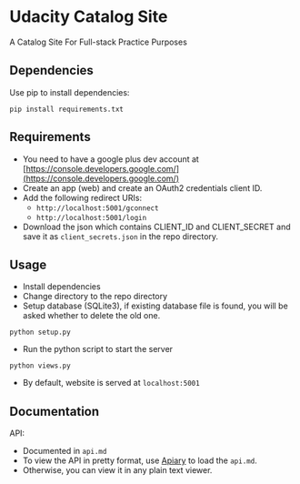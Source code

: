 # Udacity Catalog Site
A Catalog Site For Full-stack Practice Purposes

## Dependencies

Use pip to install dependencies:

`pip install requirements.txt`

## Requirements

- You need to have a google plus dev account at [https://console.developers.google.com/](https://console.developers.google.com/)
- Create an app (web) and create an OAuth2 credentials client ID.
- Add the following redirect URIs:
    + `http://localhost:5001/gconnect`
    + `http://localhost:5001/login`
- Download the json which contains CLIENT_ID and CLIENT_SECRET and save it as `client_secrets.json` in the repo directory.

## Usage
- Install dependencies
- Change directory to the repo directory
- Setup database (SQLite3), if existing database file is found, you will be asked whether to delete the old one.

`python setup.py`

- Run the python script to start the server

`python views.py`

- By default, website is served at `localhost:5001`

## Documentation

API:
- Documented in `api.md`
- To view the API in pretty format, use [Apiary](http://apiary.io) to load the `api.md`.
- Otherwise, you can view it in any plain text viewer.
